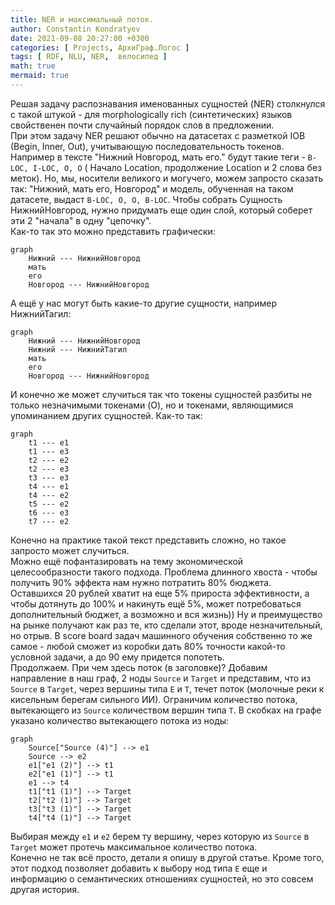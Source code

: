 ```yaml
---
title: NER и максимальный поток.
author: Constantin Kondratyev
date: 2021-09-08 20:27:00 +0300
categories: [ Projects, АрхиГраф.Логос ]
tags: [ RDF, NLU, NER,  велосипед ]
math: true
mermaid: true
---
```


Решая задачу распознавания именованных сущностей (NER) столкнулся с такой штукой - для morphologically rich (синтетических) языков свойственен почти случайный порядок слов  в предложении.  
При этом задачу NER решают обычно на датасетах с разметкой IOB (Begin, Inner, Out), учитывающую последовательность токенов. Например в тексте "Нижний Новгород, мать его." будут такие теги - `B-LOC, I-LOC, O, O` ( Начало Location, продолжение Location и 2 слова без меток). Но, мы, носители великого и могучего, можем запросто сказать так: "Нижний, мать его, Новгород" и модель, обученная на таком датасете, выдаст `B-LOC, O, O, B-LOC`. Чтобы собрать Сущность НижнийНовгород, нужно придумать еще один слой, который соберет эти 2 "начала" в одну "цепочку".  
Как-то так это можно представить графически:  

```mermaid
graph
    Нижний --- НижнийНовгород
    мать
    его
    Новгород --- НижнийНовгород

```  

А ещё у нас могут быть какие-то другие сущности, например НижнийТагил:  

```mermaid
graph
    Нижний --- НижнийНовгород
    Нижний --- НижнийТагил
    мать
    его
    Новгород --- НижнийНовгород

```  

И конечно же может случиться так что токены сущностей разбиты не только незначимыми токенами (O), но и токенами, являющимися упоминанием других сущностей. Как-то так:  

```mermaid
graph
    t1 --- e1
    t1 --- e3
    t2 --- e2
    t2 --- e3
    t3 --- e3
    t4 --- e1
    t4 --- e2
    t5 --- e2
    t6 --- e3
    t7 --- e2

```  

Конечно на практике такой текст представить сложно, но такое запросто может случиться.  
Можно ещё пофантазировать на тему экономической целесообразности такого подхода. Проблема длинного хвоста - чтобы получить 90% эффекта нам нужно потратить 80% бюджета. Оставшихся 20 рублей хватит на еще 5% прироста эффективности, а чтобы дотянуть до 100% и накинуть ещё 5%, может потребоваться дополнительный бюджет, а возможно и вся жизнь)) Ну и преимущество на рынке получают как раз те, кто сделали этот, вроде незначительный, но отрыв. В score board задач машинного обучения собственно то же самое - любой сможет из коробки дать 80% точности какой-то условной задачи, а до 90 ему придется попотеть.  
Продолжаем. При чем здесь поток (в заголовке)? Добавим направление в наш граф, 2 ноды `Source` и `Target` и представим, что из `Source` в `Target`, через вершины типа `E` и `T`, течет поток (молочные реки к кисельным берегам сильного ИИ). Ограничим количество потока, вытекающего из `Source` количеством вершин типа `T`. В скобках на графе указано количество вытекающего потока из ноды:  

```mermaid
graph
    Source["Source (4)"] --> e1
    Source --> e2
    e1["e1 (2)"] --> t1
    e2["e1 (1)"] --> t1
    e1 --> t4
    t1["t1 (1)"] --> Target
    t2["t2 (1)"] --> Target
    t3["t3 (1)"] --> Target
    t4["t4 (1)"] --> Target

```  
Выбирая между `e1` и `e2` берем ту вершину, через которую из `Source` в `Target` может протечь максимальное количество потока.  
Конечно не так всё просто, детали я опишу в другой статье. Кроме того, этот подход позволяет добавить к выбору нод типа `E` еще и информацию о семантических отношениях сущностей, но это совсем другая история.  
















